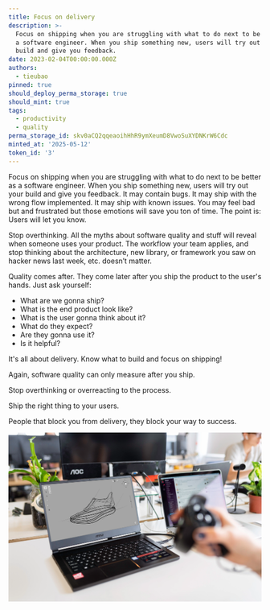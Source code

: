 ```yaml
---
title: Focus on delivery
description: >-
  Focus on shipping when you are struggling with what to do next to be better as
  a software engineer. When you ship something new, users will try out your
  build and give you feedback.
date: 2023-02-04T00:00:00.000Z
authors:
  - tieubao
pinned: true
should_deploy_perma_storage: true
should_mint: true
tags:
  - productivity
  - quality
perma_storage_id: skv0aCQ2qqeaoihHhR9ymXeumD8VwoSuXYDNKrW6Cdc
minted_at: '2025-05-12'
token_id: '3'
---
```


Focus on shipping when you are struggling with what to do next to be better as a software engineer. When you ship something new, users will try out your build and give you feedback. It may contain bugs. It may ship with the wrong flow implemented. It may ship with known issues. You may feel bad but and frustrated but those emotions will save you ton of time. The point is: Users will let you know.

Stop overthinking. All the myths about software quality and stuff will reveal when someone uses your product. The workflow your team applies, and stop thinking about the architecture, new library, or framework you saw on hacker news last week, etc. doesn’t matter.

Quality comes after. They come later after you ship the product to the user's hands. Just ask yourself:

- What are we gonna ship?
- What is the end product look like?
- What is the user gonna think about it?
- What do they expect?
- Are they gonna use it?
- Is it helpful?

It's all about delivery. Know what to build and focus on shipping!

Again, software quality can only measure after you ship.

Stop overthinking or overreacting to the process.

Ship the right thing to your users.

People that block you from delivery, they block your way to success.

![](assets/focus-on-software-delivery_b34c705f1ff97b2dceb3556cfeecf6a0_md5.webp)
